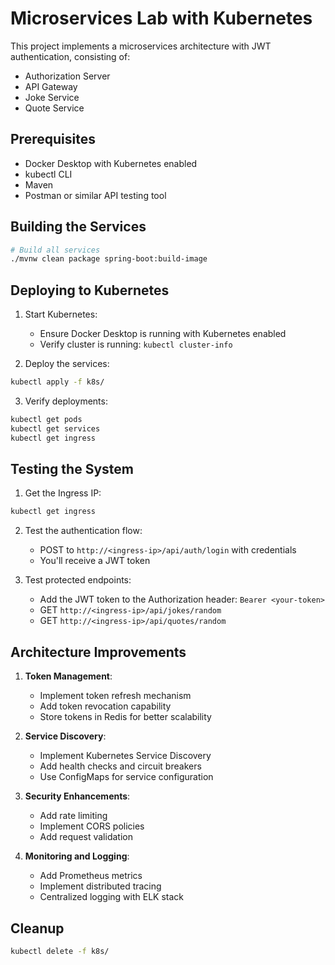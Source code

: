 # Microservices Lab with Kubernetes

This project implements a microservices architecture with JWT authentication, consisting of:
- Authorization Server
- API Gateway
- Joke Service
- Quote Service

## Prerequisites
- Docker Desktop with Kubernetes enabled
- kubectl CLI
- Maven
- Postman or similar API testing tool

## Building the Services
```bash
# Build all services
./mvnw clean package spring-boot:build-image
```

## Deploying to Kubernetes

1. Start Kubernetes:
   - Ensure Docker Desktop is running with Kubernetes enabled
   - Verify cluster is running: `kubectl cluster-info`

2. Deploy the services:
```bash
kubectl apply -f k8s/
```

3. Verify deployments:
```bash
kubectl get pods
kubectl get services
kubectl get ingress
```

## Testing the System

1. Get the Ingress IP:
```bash
kubectl get ingress
```

2. Test the authentication flow:
   - POST to `http://<ingress-ip>/api/auth/login` with credentials
   - You'll receive a JWT token

3. Test protected endpoints:
   - Add the JWT token to the Authorization header: `Bearer <your-token>`
   - GET `http://<ingress-ip>/api/jokes/random`
   - GET `http://<ingress-ip>/api/quotes/random`

## Architecture Improvements

1. **Token Management**:
   - Implement token refresh mechanism
   - Add token revocation capability
   - Store tokens in Redis for better scalability

2. **Service Discovery**:
   - Implement Kubernetes Service Discovery
   - Add health checks and circuit breakers
   - Use ConfigMaps for service configuration

3. **Security Enhancements**:
   - Add rate limiting
   - Implement CORS policies
   - Add request validation

4. **Monitoring and Logging**:
   - Add Prometheus metrics
   - Implement distributed tracing
   - Centralized logging with ELK stack

## Cleanup
```bash
kubectl delete -f k8s/
``` 